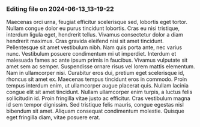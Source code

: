 

### Editing file on 2024-06-13_13-19-22

Maecenas orci urna, feugiat efficitur scelerisque sed, lobortis eget tortor. Nullam congue dolor eu purus tincidunt lobortis. Cras eu nisi tristique, interdum ligula eget, hendrerit tellus. Vivamus consectetur dolor a diam hendrerit maximus. Cras gravida eleifend nisi sit amet tincidunt. Pellentesque sit amet vestibulum nibh. Nam quis porta ante, nec varius nunc. Vestibulum posuere condimentum mi ut imperdiet. Interdum et malesuada fames ac ante ipsum primis in faucibus.
Vivamus vulputate sit amet sem ac semper. Suspendisse ornare risus vel lorem mattis elementum. Nam in ullamcorper nisi. Curabitur eros dui, pretium eget scelerisque id, rhoncus sit amet ex. Maecenas tempus tincidunt eros in commodo. Proin tempus interdum enim, ut ullamcorper augue placerat quis. Nullam lacinia congue elit sit amet tincidunt. Nullam ullamcorper enim turpis, a luctus felis sollicitudin id. Proin fringilla vitae justo ac efficitur. Cras vestibulum magna id sem tempor dignissim. Sed tristique felis mauris, congue egestas nisl bibendum sit amet. Aliquam consequat condimentum molestie. Quisque eget fringilla diam, vitae posuere erat.


